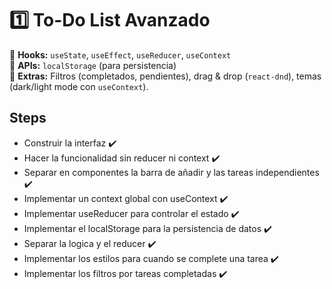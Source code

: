 # 1️⃣ **To-Do List Avanzado**

🔹 **Hooks:** `useState`, `useEffect`, `useReducer`, `useContext`  
🔹 **APIs:** `localStorage` (para persistencia)  
🔹 **Extras:** Filtros (completados, pendientes), drag & drop (`react-dnd`), temas (dark/light mode con `useContext`).

## Steps

-  Construir la interfaz ✔️
-  Hacer la funcionalidad sin reducer ni context ✔️
-  Separar en componentes la barra de añadir y las tareas independientes ✔️
-  Implementar un context global con useContext ✔️
-  Implementar useReducer para controlar el estado ✔️
-  Implementar el localStorage para la persistencia de datos ✔️
-  Separar la logica y el reducer ✔️
-  Implementar los estilos para cuando se complete una tarea ✔️
-  Implementar los filtros por tareas completadas ✔️
